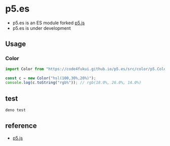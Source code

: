 # p5.es

- p5.es is an ES module forked [p5.js](https://github.com/processing/p5.js)
- p5.es is under development

## Usage

### Color

```js
import Color from "https://code4fukui.github.io/p5.es/src/color/p5.Color.js";

const c = new Color("hsl(100,30%,20%)");
console.log(c.toString("rgb%")); // rgb(18.0%, 26.0%, 14.0%)
```

## test

```sh
deno test
```

## reference

- [p5.js](https://github.com/processing/p5.js)
